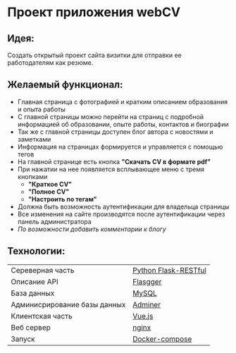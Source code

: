 # Проект приложения webCV


## Идея:

Создать открытый проект сайта визитки для отправки ее работодателям как резюме.


## Желаемый функционал:

- Главная страница с фотографией и кратким описанием образования и опыта работы
- С главной страницы можно перейти на страниц с подробной информацией об образовании, опыте работы, контактов и биографии
- Так же с главной страницы доступен блог автора с новостями и заметками
- Информация на страницах формируется и управляется с помощью тегов
- На главной cтранице есть кнопка **"Скачать CV в формате pdf"**
- При нажатии на нее появляется всплывающее меню с тремя кнопками
    - **"Краткое CV"**
    - **"Полное CV"**
    - **"Настроить по тегам"**
- Должна быть возможность аутентификации для владельца страницы
- Все изменения на сайте производятся после аутентификации через панель администратора
- *По возможности добавить комментарии к блогу* 


## Технологии:
|||
|---|---|
Сереверная часть | [Python Flask-RESTful](https://flask-restful.readthedocs.io/en/latest/)
Описание API | [Flasgger](https://github.com/flasgger/flasgger)
База данных | [MySQL](https://www.mysql.com/)
Админисрирование базы данных | [Adminer](https://www.adminer.org/)
Клиентская часть | [Vue.js](https://vuejs.org/)
Веб сервер | [nginx](https://www.nginx.com/)
Запуск | [Docker-compose](https://www.docker.com/)
